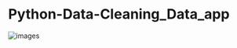 # Python-Data-Cleaning_Data_app

![images](https://github.com/user-attachments/assets/3b747a29-0a94-4d80-b8e6-f9e15fcf1c45)
